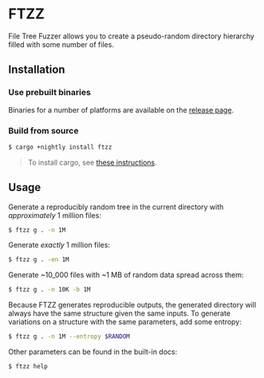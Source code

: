 # FTZZ

File Tree Fuzzer allows you to create a pseudo-random directory hierarchy filled with some number of
files.

## Installation

### Use prebuilt binaries

Binaries for a number of platforms are available on the
[release page](https://github.com/SUPERCILEX/ftzz/releases/latest).

### Build from source

```sh
$ cargo +nightly install ftzz
```

> To install cargo, see [these instructions](https://doc.rust-lang.org/cargo/getting-started/installation.html).

## Usage

Generate a reproducibly random tree in the current directory with *approximately* 1 million files:

```sh
$ ftzz g . -n 1M
```

Generate *exactly* 1 million files:

```sh
$ ftzz g . -en 1M
```

Generate ~10_000 files with ~1 MB of random data spread across them:

```sh
$ ftzz g . -n 10K -b 1M
```

Because FTZZ generates reproducible outputs, the generated directory will always have the same
structure given the same inputs. To generate variations on a structure with the same parameters, add
some entropy:

```sh
$ ftzz g . -n 1M --entropy $RANDOM
```

Other parameters can be found in the built-in docs:

```sh
$ ftzz help
```
